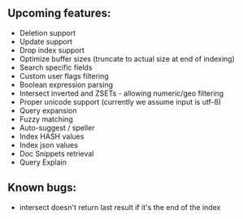 ## Upcoming features:

* Deletion support
* Update support
* Drop index support
* Optimize buffer sizes (truncate to actual size at end of indexing)
* Search specific fields
* Custom user flags filtering
* Boolean expression parsing
* Intersect inverted and ZSETs - allowing numeric/geo filtering
* Proper unicode support (currently we assume input is utf-8)
* Query expansion
* Fuzzy matching
* Auto-suggest / speller
* Index HASH values
* Index json values
* Doc Snippets retrieval
* Query Explain

## Known bugs:

* intersect doesn't return last result if it's the end of the index
